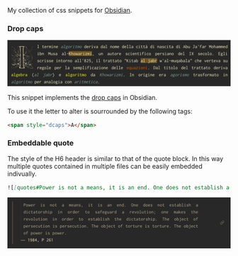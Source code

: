 My collection of css snippets for [Obsidian](https://obsidian.md).

### Drop caps

![dropcaps](media/drop-caps.png)

This snippet implements the [drop caps](https://en.wikipedia.org/wiki/Initial) in Obsidian.

To use it the letter to alter is sourrounded by the following tags:

```html
<span style="dcaps">A</span>
```

### Embeddable quote

The style of the H6 header is similar to that of the quote block. In this way multiple quotes contained in multiple files can be easily embedded indivually.

```markdown
![[quotes#Power is not a means, it is an end. One does not establish a dictatorship in order to safeguard a revolution; one makes the revolution in order to establish the dictatorship. The object of persecution is persecution. The object of torture is torture. The object of power is power.]]
```

![embeddable-quote](media/embeddable-quotes.png)
